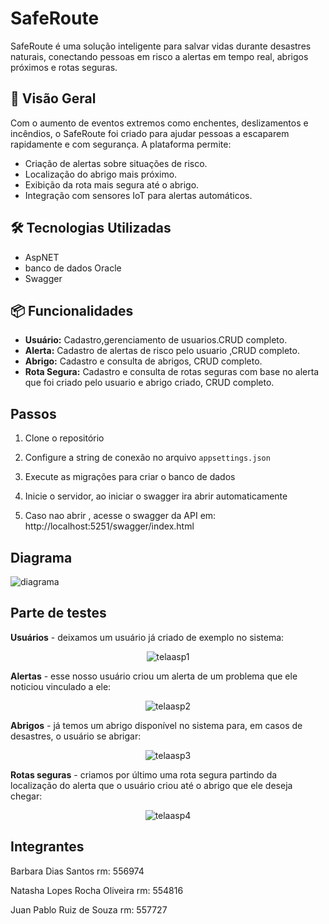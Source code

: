# SafeRoute

SafeRoute é uma solução inteligente para salvar vidas durante desastres naturais, conectando pessoas em risco a alertas em tempo real, abrigos próximos e rotas seguras.

## 🚀 Visão Geral

Com o aumento de eventos extremos como enchentes, deslizamentos e incêndios, o SafeRoute foi criado para ajudar pessoas a escaparem rapidamente e com segurança. A plataforma permite:

- Criação de alertas sobre situações de risco.
- Localização do abrigo mais próximo.
- Exibição da rota mais segura até o abrigo.
- Integração com sensores IoT para alertas automáticos.

## 🛠️ Tecnologias Utilizadas

- AspNET
- banco de dados Oracle
- Swagger

## 📦 Funcionalidades

- **Usuário:** Cadastro,gerenciamento de usuarios.CRUD completo.
- **Alerta:** Cadastro de alertas de risco pelo usuario ,CRUD completo.
- **Abrigo:** Cadastro e consulta de abrigos, CRUD completo.
- **Rota Segura:** Cadastro e consulta de rotas seguras com base no alerta que foi criado pelo usuario e abrigo criado, CRUD completo.

## Passos
1. Clone o repositório

2. Configure a string de conexão no arquivo `appsettings.json`

3. Execute as migrações para criar o banco de dados
   
4. Inicie o servidor, ao iniciar o swagger ira abrir automaticamente

5. Caso nao abrir , acesse o swagger da API em: http://localhost:5251/swagger/index.html

## Diagrama

![diagrama](https://github.com/user-attachments/assets/7a7f1bb7-6910-4fcd-8c4d-7b98f404a6c7)





## Parte de testes

**Usuários** - deixamos um usuário já criado de exemplo no sistema:  
<div align="center">
  <img src="https://github.com/user-attachments/assets/deaa2bdc-76dc-41d5-9424-fd22f9295d6a" alt="telaasp1"/>
</div>

**Alertas** - esse nosso usuário criou um alerta de um problema que ele noticiou vinculado a ele:  
<div align="center">
  <img src="https://github.com/user-attachments/assets/ea56c9ca-9d4b-4a23-96bb-7c0aab6e827e" alt="telaasp2"/>
</div>

**Abrigos** - já temos um abrigo disponível no sistema para, em casos de desastres, o usuário se abrigar:  
<div align="center">
  <img src="https://github.com/user-attachments/assets/1b131884-93ac-4739-9f17-6b1c268cd4fa" alt="telaasp3"/>
</div>

**Rotas seguras** - criamos por último uma rota segura partindo da localização do alerta que o usuário criou até o abrigo que ele deseja chegar:  
<div align="center">
  <img src="https://github.com/user-attachments/assets/6798e4e2-c0af-4be1-a7c5-2ea57733591d" alt="telaasp4"/>
</div>



## Integrantes

Barbara Dias Santos rm: 556974

Natasha Lopes Rocha Oliveira rm: 554816

Juan Pablo Ruiz de Souza rm: 557727
